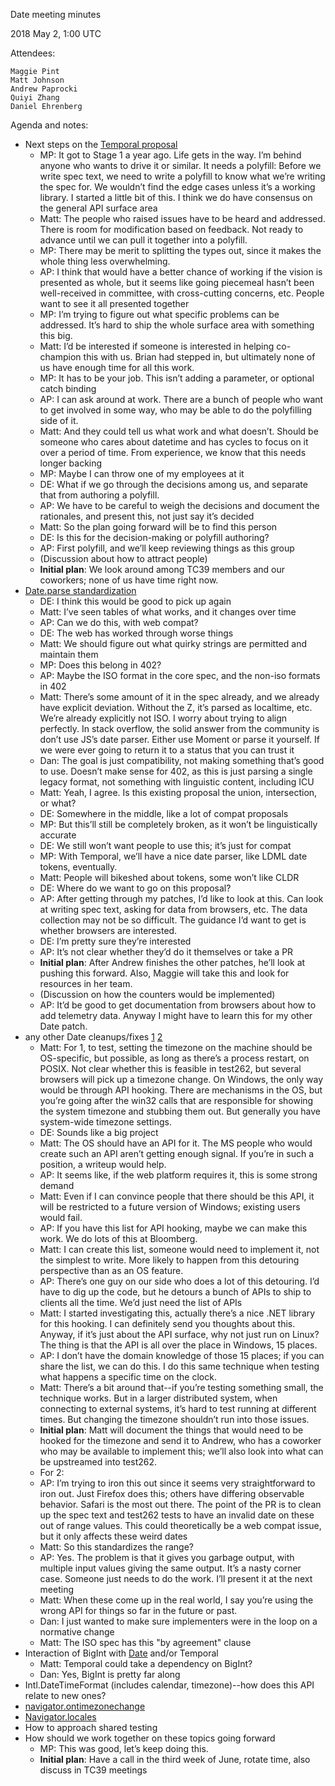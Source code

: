 Date meeting minutes

2018 May 2, 1:00 UTC


Attendees:

	Maggie Pint
	Matt Johnson
	Andrew Paprocki
	Quiyi Zhang
	Daniel Ehrenberg

Agenda and notes:

* Next steps on the [Temporal proposal](https://github.com/tc39/proposal-temporal)
    * MP: It got to Stage 1 a year ago. Life gets in the way. I’m behind anyone who wants to drive it or similar. It needs a polyfill: Before we write spec text, we need to write a polyfill to know what we’re writing the spec for. We wouldn’t find the edge cases unless it’s a working library. I started a little bit of this. I think we do have consensus on the general API surface area
    * Matt: The people who raised issues have to be heard and addressed. There is room for modification based on feedback. Not ready to advance until we can pull it together into a polyfill.
    * MP: There may be merit to splitting the types out, since it makes the whole thing less overwhelming.
    * AP: I think that would have a better chance of working if the vision is presented as whole, but it seems like going piecemeal hasn’t been well-received in committee, with cross-cutting concerns, etc. People want to see it all presented together
    * MP: I’m trying to figure out what specific problems can be addressed. It’s hard to ship the whole surface area with something this big.
    * Matt: I’d be interested if someone is interested in helping co-champion this with us. Brian had stepped in, but ultimately none of us have enough time for all this work.
    * MP: It has to be your job. This isn’t adding a parameter, or optional catch binding
    * AP: I can ask around at work. There are a bunch of people who want to get involved in some way, who may be able to do the polyfilling side of it.
    * Matt: And they could tell us what work and what doesn’t. Should be someone who cares about datetime and has cycles to focus on it over a period of time. From experience, we know that this needs longer backing
    * MP: Maybe I can throw one of my employees at it
    * DE: What if we go through the decisions among us, and separate that from authoring a polyfill.
    * AP: We have to be careful to weigh the decisions and document the rationales, and present this, not just say it’s decided
    * Matt: So the plan going forward will be to find this person
    * DE: Is this for the decision-making or polyfill authoring?
    * AP: First polyfill, and we’ll keep reviewing things as this group
    * (Discussion about how to attract people)
    * **Initial plan**: We look around among TC39 members and our coworkers; none of us have time right now.
* [Date.parse standardization](https://github.com/leurfete/proposal-date-time-string-format)
    * DE: I think this would be good to pick up again
    * Matt: I’ve seen tables of what works, and it changes over time
    * AP: Can we do this, with web compat?
    * DE: The web has worked through worse things
    * Matt: We should figure out what quirky strings are permitted and maintain them
    * MP: Does this belong in 402?
    * AP: Maybe the ISO format in the core spec, and the non-iso formats in 402
    * Matt: There’s some amount of it in the spec already, and we already have explicit deviation. Without the Z, it’s parsed as localtime, etc. We’re already explicitly not ISO. I worry about trying to align perfectly. In stack overflow, the solid answer from the community is don’t use JS’s date parser. Either use Moment or parse it yourself. If we were ever going to return it to a status that you can trust it
    * Dan: The goal is just compatibility, not making something that’s good to use. Doesn’t make sense for 402, as this is just parsing a single legacy format, not something with linguistic content, including ICU
    * Matt: Yeah, I agree. Is this existing proposal the union, intersection, or what?
    * DE: Somewhere in the middle, like a lot of compat proposals
    * MP: But this’ll still be completely broken, as it won’t be linguistically accurate
    * DE: We still won’t want people to use this; it’s just for compat
    * MP: With Temporal, we’ll have a nice date parser, like LDML date tokens, eventually.
    * Matt: People will bikeshed about tokens, some won’t like CLDR
    * DE: Where do we want to go on this proposal?
    * AP: After getting through my patches, I’d like to look at this. Can look at writing spec text, asking for data from browsers, etc. The data collection may not be so difficult. The guidance I’d want to get is whether browsers are interested.
    * DE: I’m pretty sure they’re interested
    * AP: It’s not clear whether they’d do it themselves or take a PR
    * **Initial plan**: After Andrew finishes the other patches, he’ll look at pushing this forward. Also, Maggie will take this and look for resources in her team.
    * (Discussion on how the counters would be implemented)
    * AP: It’d be good to get documentation from browsers about how to add telemetry data. Anyway I might have to learn this for my other Date patch.
* any other Date cleanups/fixes [1](https://github.com/tc39/ecma262/pull/778) [2](https://github.com/tc39/ecma262/pull/1144)
    * Matt: For 1, to test, setting the timezone on the machine should be OS-specific, but possible, as long as there’s a process restart, on POSIX. Not clear whether this is feasible in test262, but several browsers will pick up a timezone change. On Windows, the only way would be through API hooking. There are mechanisms in the OS, but you’re going after the win32 calls that are responsible for showing the system timezone and stubbing them out. But generally you have system-wide timezone settings.
    * DE: Sounds like a big project
    * Matt: The OS should have an API for it. The MS people who would create such an API aren’t getting enough signal. If you’re in such a position, a writeup would help.
    * AP: It seems like, if the web platform requires it, this is some strong demand
    * Matt: Even if I can convince people that there should be this API, it will be restricted to a future version of Windows; existing users would fail.
    * AP: If you have this list for API hooking, maybe we can make this work. We do lots of this at Bloomberg.
    * Matt: I can create this list, someone would need to implement it, not the simplest to write. More likely to happen from this detouring perspective than as an OS feature.
    * AP: There’s one guy on our side who does a lot of this detouring. I’d have to dig up the code, but he detours a bunch of APIs to ship to clients all the time. We’d just need the list of APIs
    * Matt: I started investigating this, actually there’s a nice .NET library for this hooking. I can definitely send you thoughts about this. Anyway, if it’s just about the API surface, why not just run on Linux? The thing is that the API is all over the place in Windows, 15 places.
    * AP: I don’t have the domain knowledge of those 15 places; if you can share the list, we can do this. I do this same technique when testing what happens a specific time on the clock.
    * Matt: There’s a bit around that--if you’re testing something small, the technique works. But in a larger distributed system, when connecting to external systems, it’s hard to test running at different times. But changing the timezone shouldn’t run into those issues.
    * **Initial plan**: Matt will document the things that would need to be hooked for the timezone and send it to Andrew, who has a coworker who may be available to implement this; we’ll also look into what can be upstreamed into test262.
    * For 2:
    * AP: I’m trying to iron this out since it seems very straightforward to iron out. Just Firefox does this; others have differing observable behavior. Safari is the most out there. The point of the PR is to clean up the spec text and test262 tests to have an invalid date on these out of range values. This could theoretically be a web compat issue, but it only affects these weird dates
    * Matt: So this standardizes the range?
    * AP: Yes. The problem is that it gives you garbage output, with multiple input values giving the same output. It’s a nasty corner case. Someone just needs to do the work. I’ll present it at the next meeting
    * Matt: When these come up in the real world, I say you’re using the wrong API for things so far in the future or past.
    * Dan: I just wanted to make sure implementers were in the loop on a normative change
    * Matt: The ISO spec has this "by agreement" clause
* Interaction of BigInt with [Date](https://github.com/tc39/proposal-bigint/issues/136) and/or Temporal
    * Matt: Temporal could take a dependency on BigInt?
    * Dan: Yes, BigInt is pretty far along
* Intl.DateTimeFormat (includes calendar, timezone)--how does this API relate to new ones?
* [navigator.ontimezonechange](https://github.com/whatwg/html/pull/3047)
* [Navigator.locales](https://github.com/whatwg/html/pull/3046)
* How to approach shared testing
* How should we work together on these topics going forward
    * MP: This was good, let’s keep doing this.
    * **Initial plan**: Have a call in the third week of June, rotate time, also discuss in TC39 meetings

